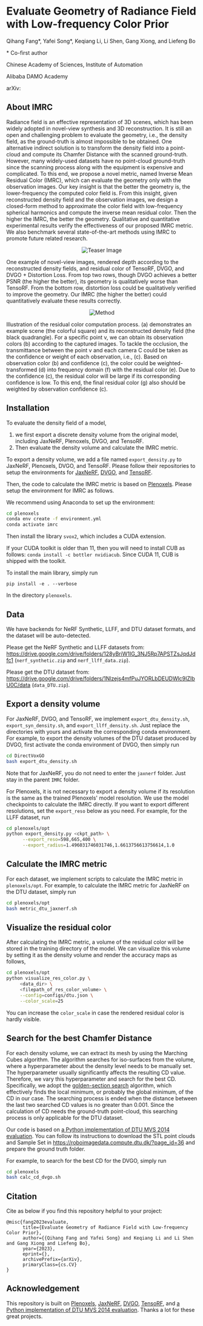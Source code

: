 # Evaluate Geometry of Radiance Field with Low-frequency Color Prior

Qihang Fang*, Yafei Song*, Keqiang Li, Li Shen, Gang Xiong, and Liefeng Bo

\* Co-first author

Chinese Academy of Sciences, Institute of Automation

Alibaba DAMO Academy

arXiv: 


## About IMRC
Radiance field is an effective representation of 3D scenes, which has been widely adopted in novel-view synthesis and 3D reconstruction.
It is still an open and challenging problem to evaluate the geometry, i.e., the density field, as the ground-truth is almost impossible to be obtained.
One alternative indirect solution is to transform the density field into a point-cloud and compute its Chamfer Distance with the scanned ground-truth.
However, many widely-used datasets have no point-cloud ground-truth since the scanning process along with the equipment is expensive and complicated.
To this end, we propose a novel metric, named Inverse Mean Residual Color (IMRC), which can evaluate the geometry only with the observation images.
Our key insight is that the better the geometry is, the lower-frequency the computed color field is.
From this insight, given reconstructed density field and the observation images, we design a closed-form method to approximate the color field with low-frequency spherical harmonics and compute the inverse mean residual color. 
Then the higher the IMRC, the better the geometry.
Qualitative and quantitative experimental results verify the effectiveness of our proposed IMRC metric.
We also benchmark several state-of-the-art methods using IMRC to promote future related research.

<center>

![Teaser Image](teaser.jpg)
</center>

One example of novel-view images, rendered depth according to the reconstructed density fields, and residual color of TensoRF, DVGO, and DVGO + Distortion Loss. From top two rows, though DVGO achieves a better PSNR (the higher the better), its geometry is qualitatively worse than TensoRF. From the bottom row, distortion loss could be qualitatively verified to improve the geometry. Our IMRC (the higher the better) could quantitatively evaluate these results correctly.

<center>

![Method](method.jpg)
</center>

Illustration of the residual color computation process. 
(a) demonstrates an example scene (the colorful square) and its reconstructed density field (the black quadrangle). 
For a specific point v, we can obtain its observation colors (b) according to the captured images. 
To tackle the occlusion, the transmittance between the point v and each camera C could be taken as the confidence or weight of each observation, i.e., (c). 
Based on observation color (b) and confidence (c), the color could be weighted-transformed (d) into frequency domain (f) with the residual color (e). 
Due to the confidence (c), the residual color will be large if its corresponding confidence is low. 
To this end, the final residual color (g) also should be weighted by observation confidence (c).

## Installation
To evaluate the density field of a model, 
1) we first export a discrete density volume from the original model, including JaxNeRF, Plenoxels, DVGO, and TensoRF. 
2) Then evaluate the density volume and calculate the IMRC metric.

To export a density volume, we add a file named `export_density.py` to JaxNeRF, Plenoxels, DVGO, and TensoRF. Please follow their repositories to setup the environments for [JaxNeRF](https://github.com/google-research/google-research/tree/master/jaxnerf), [DVGO](https://github.com/sunset1995/DirectVoxGO), and [TensoRF](https://github.com/apchenstu/TensoRF).

Then, the code to calculate the IMRC metric is based on [Plenoxels](https://github.com/sxyu/svox2). Please setup the environment for IMRC as follows.

We recommend using Anaconda to set up the environment:
```sh
cd plenoxels
conda env create -f environment.yml
conda activate imrc
```

Then install the library `svox2`, which includes a CUDA extension.

If your CUDA toolkit is older than 11, then you will need to install CUB as follows:
`conda install -c bottler nvidiacub`.
Since CUDA 11, CUB is shipped with the toolkit.

To install the main library, simply run
```
pip install -e . --verbose
```
In the directory `plenoxels`.

## Data

We have backends for NeRF Synthetic, LLFF, and DTU dataset formats, and the dataset will be auto-detected.

Please get the NeRF Synthetic and LLFF datasets from:
<https://drive.google.com/drive/folders/128yBriW1IG_3NJ5Rp7APSTZsJqdJdfc1>
(`nerf_synthetic.zip` and `nerf_llff_data.zip`). 

Please get the DTU dataset from:
<https://drive.google.com/drive/folders/1Nlzejs4mfPuJYORLbDEUDWlc9IZIbU0C/data> (`data_DTU.zip`).

## Export a density volume
For JaxNeRF, DVGO, and TensoRF, we implement `export_dtu_density.sh`, `export_syn_density.sh`, and `export_llff_density.sh`. 
Just replace the directories with yours and activate the corresponding conda environment. 
For example, to export the density volumes of the DTU dataset produced by DVGO, first activate the conda environment of DVGO, then simply run

```sh
cd DirectVoxGO
bash export_dtu_density.sh
```
Note that for JaxNeRF, you do not need to enter the `jaxnerf` folder. Just stay in the parent `IMRC` folder.

For Plenoxels, it is not necessary to export a density volume if its resolution is the same as the trained Plenoxels' model resolution. 
We use the model checkpoints to calculate the IMRC directly. If you want to export different resolutions, set the `export_reso` below as you need.
For example, for the LLFF dataset, run 
```sh
cd plenoxels/opt
python export_density.py <ckpt_path> \
      --export_reso=598,665,400 \
      --export_radius=1.496031746031746,1.6613756613756614,1.0
```


## Calculate the IMRC metric
For each dataset, we implement scripts to calculate the IMRC metric in `plenoxels/opt`. For example, to calculate the IMRC metric for JaxNeRF on the DTU dataset, simply run
```sh
cd plenoxels/opt
bash metric_dtu_jaxnerf.sh
```

## Visualize the residual color
After calculating the IMRC metric, a volume of the residual color will be stored in the training directory of the model. 
We can visualize this volume by setting it as the density volume and render the accuracy maps as follows,

```sh
cd plenoxels/opt
python visualize_res_color.py \
     <data_dir> \
     <filepath_of_res_color_volume> \
     --config=configs/dtu.json \
     --color_scale=25
```

You can increase the `color_scale` in case the rendered residual color is hardly visible.

## Search for the best Chamfer Distance
For each density volume, we can extract its mesh by using the Marching Cubes algorithm. The algorithm searches for iso-surfaces from the volume, 
where a hyperparameter about the density level needs to be manually set. The hyperparameter usually significantly affects the resulting CD value.
Therefore, we vary this hyperparameter and search for the best CD. Specifically, we adopt the [golden-section search](https://en.wikipedia.org/wiki/Golden-section_search) algorithm, which effectively finds the local minimum, or probably the global minimum, of the CD in our case. The searching
process is ended when the distance between the last two searched CD values is no greater than 0.001. Since the calculation of CD needs the ground-truth point-cloud, 
this searching process is only applicable for the DTU dataset.

Our code is based on [a Python implementation of DTU MVS 2014 evaluation](https://github.com/jzhangbs/DTUeval-python). 
You can follow its instructions to download the STL point clouds and Sample Set in <https://roboimagedata.compute.dtu.dk/?page_id=36> and prepare the ground truth folder.

For example, to search for the best CD for the DVGO, simply run
```sh
cd plenoxels
bash calc_cd_dvgo.sh
```


## Citation
Cite as below if you find this repository helpful to your project:
```
@misc{fang2023evaluate,
      title={Evaluate Geometry of Radiance Field with Low-frequency Color Prior}, 
      author={{Qihang Fang and Yafei Song} and Keqiang Li and Li Shen and Gang Xiong and Liefeng Bo},
      year={2023},
      eprint={},
      archivePrefix={arXiv},
      primaryClass={cs.CV}
}
```

## Acknowledgement
This repository is built on [Plenoxels](https://github.com/sxyu/svox2), 
[JaxNeRF](https://github.com/google-research/google-research/tree/master/jaxnerf), 
[DVGO](https://github.com/sunset1995/DirectVoxGO), [TensoRF](https://github.com/apchenstu/TensoRF), 
and [a Python implementation of DTU MVS 2014 evaluation](https://github.com/jzhangbs/DTUeval-python). 
Thanks a lot for these great projects.